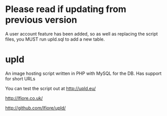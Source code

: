 Please read if updating from previous version
=============================================

A user account feature has been added, so as well as replacing the script files, you MUST run upld.sql to add a new table.

upld
====

An image hosting script written in PHP with MySQL for the DB. Has support for short URLs

You can test the script out at http://upld.eu/

http://lfiore.co.uk/

http://github.com/lfiore/upld/
